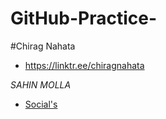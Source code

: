 # GitHub-Practice-
#Chirag Nahata
- https://linktr.ee/chiragnahata

*SAHIN MOLLA*
- [Social's](https://linktr.ee/sahinmolla)
